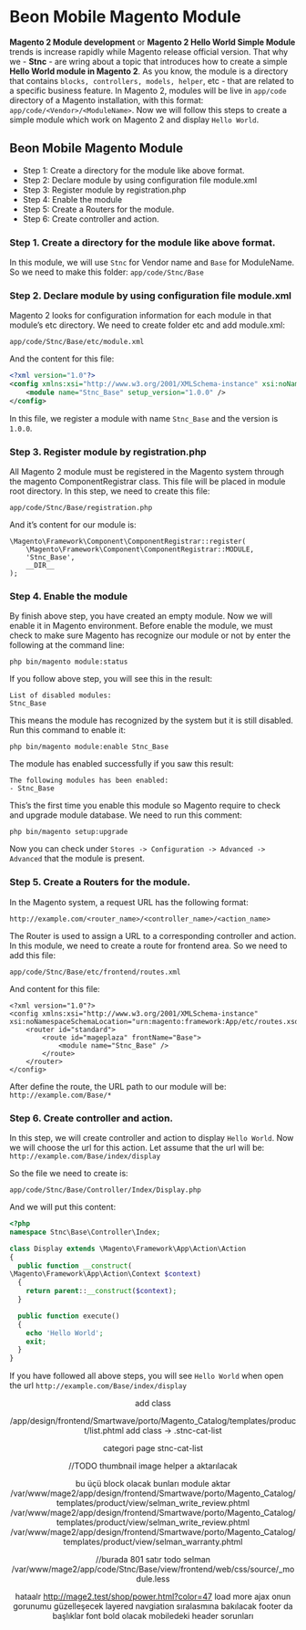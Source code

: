# Beon Mobile Magento Module

**Magento 2 Module development** or **Magento 2 Hello World Simple Module** trends is increase rapidly while Magento release official version. That why we - **Stnc** - are wring about a topic that introduces how to create a simple **Hello World module in Magento 2**.
As you know, the module is a  directory that contains `blocks, controllers, models, helper`, etc - that are related to a specific business feature. In Magento 2, modules will be live in `app/code` directory of a Magento installation, with this format: `app/code/<Vendor>/<ModuleName>`. Now we will follow this steps to create a simple module which work on Magento 2 and display `Hello World`.



## Beon Mobile Magento Module

- Step 1: Create a directory for the module like above format.
- Step 2: Declare module by using configuration file module.xml
- Step 3: Register module by registration.php
- Step 4: Enable the module
- Step 5: Create a Routers for the module.
- Step 6: Create controller and action.


### Step 1. Create a directory for the module like above format.

In this module, we will use `Stnc` for Vendor name and `Base` for ModuleName. So we need to make this folder:
`app/code/Stnc/Base`

### Step 2. Declare module by using configuration file module.xml

Magento 2 looks for configuration information for each module in that module’s etc directory. We need to create folder etc and add module.xml:

~~~
app/code/Stnc/Base/etc/module.xml
~~~

And the content for this file:

~~~ xml
<?xml version="1.0"?>
<config xmlns:xsi="http://www.w3.org/2001/XMLSchema-instance" xsi:noNamespaceSchemaLocation="urn:magento:framework:Module/etc/module.xsd">
    <module name="Stnc_Base" setup_version="1.0.0" />
</config>
~~~

In this file, we register a module with name `Stnc_Base` and the version is `1.0.0`.

### Step 3. Register module by registration.php

All Magento 2 module must be registered in the Magento system through the magento ComponentRegistrar class. This file will be placed in module root directory.
In this step, we need to create this file:

~~~
app/code/Stnc/Base/registration.php
~~~

And it’s content for our module is:

~~~
\Magento\Framework\Component\ComponentRegistrar::register(
    \Magento\Framework\Component\ComponentRegistrar::MODULE,
    'Stnc_Base',
    __DIR__
);
~~~

### Step 4. Enable the module

By finish above step, you have created an empty module. Now we will enable it in Magento environment.
Before enable the module, we must check to make sure Magento has recognize our module or not by enter the following at the command line:

~~~
php bin/magento module:status
~~~

If you follow above step, you will see this in the result:

~~~
List of disabled modules:
Stnc_Base
~~~

This means the module has recognized by the system but it is still disabled. Run this command to enable it:

~~~
php bin/magento module:enable Stnc_Base
~~~

The module has enabled successfully if you saw this result:

~~~
The following modules has been enabled:
- Stnc_Base
~~~

This’s the first time you enable this module so Magento require to check and upgrade module database. We need to run this comment:

~~~
php bin/magento setup:upgrade
~~~

Now you can check under `Stores -> Configuration -> Advanced -> Advanced` that the module is present.

### Step 5. Create a Routers for the module.

In the Magento system, a request URL has the following format:

~~~
http://example.com/<router_name>/<controller_name>/<action_name>
~~~

The Router is used to assign a URL to a corresponding controller and action. In this module, we need to create a route for frontend area. So we need to add this file:

~~~
app/code/Stnc/Base/etc/frontend/routes.xml
~~~

And content for this file:

~~~
<?xml version="1.0"?>
<config xmlns:xsi="http://www.w3.org/2001/XMLSchema-instance" xsi:noNamespaceSchemaLocation="urn:magento:framework:App/etc/routes.xsd">
    <router id="standard">
        <route id="mageplaza" frontName="Base">
            <module name="Stnc_Base" />
        </route>
    </router>
</config>
~~~

After define the route, the URL path to our module will be: `http://example.com/Base/*`

### Step 6. Create controller and action.

In this step, we will create controller and action to display `Hello World`.
Now we will choose the url for this action. Let assume that the url will be:
`http://example.com/Base/index/display`

So the file we need to create is:

~~~
app/code/Stnc/Base/Controller/Index/Display.php
~~~

And we will put this content:

~~~ php
<?php
namespace Stnc\Base\Controller\Index;

class Display extends \Magento\Framework\App\Action\Action
{
  public function __construct(
\Magento\Framework\App\Action\Context $context)
  {
    return parent::__construct($context);
  }

  public function execute()
  {
    echo 'Hello World';
    exit;
  }
}
~~~


If you have followed all above steps, you will see `Hello World` when open the url `http://example.com/Base/index/display`



<header class="stnc-beon-header"> add class 

/app/design/frontend/Smartwave/porto/Magento_Catalog/templates/product/list.phtml
add class  -> .stnc-cat-list


categori page 
stnc-cat-list



//TODO thumbnail image helper a aktarılacak 

bu üçü block olacak bunları module aktar 
/var/www/mage2/app/design/frontend/Smartwave/porto/Magento_Catalog/templates/product/view/selman_write_review.phtml
/var/www/mage2/app/design/frontend/Smartwave/porto/Magento_Catalog/templates/product/view/selman_write_review.phtml
/var/www/mage2/app/design/frontend/Smartwave/porto/Magento_Catalog/templates/product/view/selman_warranty.phtml

//burada 801 satır todo selman 
/var/www/mage2/app/code/Stnc/Base/view/frontend/web/css/source/_module.less



hataalr 
http://mage2.test/shop/power.html?color=47
load more ajax onun gorunumu güzelleşecek 
layered navgiation sıralasmına bakılacak 
footer da başlıklar font bold olacak 
mobiledeki header sorunları 




